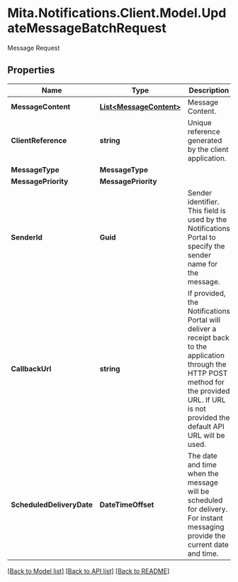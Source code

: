# Mita.Notifications.Client.Model.UpdateMessageBatchRequest
Message Request

## Properties

Name | Type | Description | Notes
------------ | ------------- | ------------- | -------------
**MessageContent** | [**List&lt;MessageContent&gt;**](MessageContent.md) | Message Content. | [optional] 
**ClientReference** | **string** | Unique reference generated by the client application. | 
**MessageType** | **MessageType** |  | 
**MessagePriority** | **MessagePriority** |  | 
**SenderId** | **Guid** | Sender identifier. This field is used by the Notifications Portal to specify the sender name for the message. | 
**CallbackUrl** | **string** | If provided, the Notifications Portal will deliver a receipt back to the application   through the HTTP POST method for the provided URL.   If URL is not provided the default API URL will be used. | [optional] 
**ScheduledDeliveryDate** | **DateTimeOffset** | The date and time when the message will be scheduled for delivery.   For instant messaging provide the current date and time. | 

[[Back to Model list]](../README.md#documentation-for-models) [[Back to API list]](../README.md#documentation-for-api-endpoints) [[Back to README]](../README.md)

